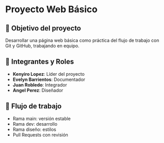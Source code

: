 # Proyecto Web Básico

## 🎯 Objetivo del proyecto
Desarrollar una página web básica como práctica del flujo de trabajo con Git y GitHub, trabajando en equipo.

## 👥 Integrantes y Roles
- **Kenyiro Lopez**: Líder del proyecto
- **Evelyn Barrientos**: Documentador
- **Juan Robledo**: Integrador
- **Angel Perez**: Diseñador

## 🔄 Flujo de trabajo
- Rama main: versión estable
- Rama dev: desarrollo
- Rama diseño: estilos
- Pull Requests con revisión

